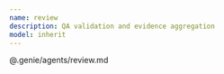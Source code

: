 ```yaml
---
name: review
description: QA validation and evidence aggregation
model: inherit
---
```


@.genie/agents/review.md
